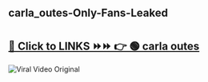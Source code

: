 
 ## carla_outes-Only-Fans-Leaked

# <h2><a href="https://clipsfans.com/carla_outes&ref=git">🔗 Click to LINKS ⏩⏩ 👉 🟢 carla outes </a></h2>

<a href="https://clipsfans.com/carla_outes&ref=git" rel="nofollow" data-target="animated-image.originalLink"><img src="https://i.ibb.co.com/xMMVF88/686577567.gif" alt="Viral Video Original" style="max-width: 100%; display: inline-block;" data-target="animated-image.originalImage"></a>
